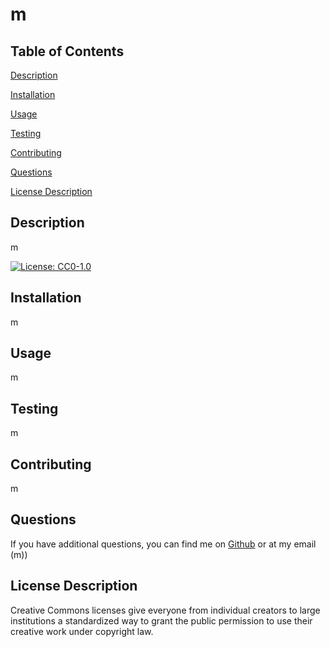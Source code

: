 
# m
    
## Table of Contents
    
[Description](##-Description)
    
[Installation](##-Installation)
    
[Usage](##-Usage)
    
[Testing](##-Testing)
    
[Contributing](##-Contributing)
    
[Questions](##-Questions)
    
[License Description](##-License-Descriptionnod)
    
## Description
    
m
    
[![License: CC0-1.0](https://img.shields.io/badge/License-CC0_1.0-lightgrey.svg)](http://creativecommons.org/publicdomain/zero/1.0/)
    
## Installation
    
m
    
## Usage
    
m
    
## Testing
    
m
    
## Contributing
    
m
    
## Questions
    
If you have additional questions, you can find me on [Github](https://github.com/m) or at my email (m))
    
## License Description
    
Creative Commons licenses give everyone from individual creators to large institutions a standardized way to grant the public permission to use their creative work under copyright law.